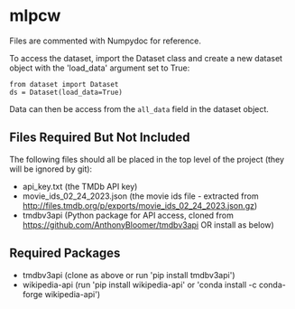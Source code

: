 # mlpcw

Files are commented with Numpydoc for reference.

To access the dataset, import the Dataset class and create a new dataset object with the 'load_data' argument set to True:
```
from dataset import Dataset
ds = Dataset(load_data=True)
```
Data can then be access from the `all_data` field in the dataset object.

## Files Required But Not Included
The following files should all be placed in the top level of the project (they will be ignored by git):
- api_key.txt (the TMDb API key)
- movie_ids_02_24_2023.json (the movie ids file - extracted from http://files.tmdb.org/p/exports/movie_ids_02_24_2023.json.gz)
- tmdbv3api (Python package for API access, cloned from https://github.com/AnthonyBloomer/tmdbv3api OR install as below)

## Required Packages
- tmdbv3api (clone as above or run 'pip install tmdbv3api')
- wikipedia-api (run 'pip install wikipedia-api' or 'conda install -c conda-forge wikipedia-api')
